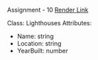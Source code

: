 Assignment - 10 
[Render Link](https://s24db42suravarapu.onrender.com)

Class: Lighthouses
Attributes:
- Name: string
- Location: string
- YearBuilt: number




